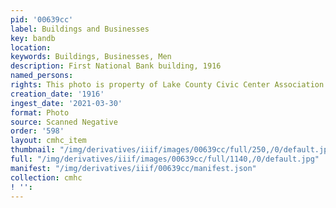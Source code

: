 ```yaml
---
pid: '00639cc'
label: Buildings and Businesses
key: bandb
location: 
keywords: Buildings, Businesses, Men
description: First National Bank building, 1916
named_persons: 
rights: This photo is property of Lake County Civic Center Association.
creation_date: '1916'
ingest_date: '2021-03-30'
format: Photo
source: Scanned Negative
order: '598'
layout: cmhc_item
thumbnail: "/img/derivatives/iiif/images/00639cc/full/250,/0/default.jpg"
full: "/img/derivatives/iiif/images/00639cc/full/1140,/0/default.jpg"
manifest: "/img/derivatives/iiif/00639cc/manifest.json"
collection: cmhc
! '': 
---
```

